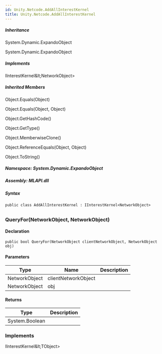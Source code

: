 ```yaml
---  
id: Unity.Netcode.AddAllInterestKernel  
title: Unity.Netcode.AddAllInterestKernel  
---
```


<div class="markdown level0 summary">

</div>

<div class="markdown level0 conceptual">

</div>

<div class="inheritance">

##### Inheritance

<div class="level0">

System.Dynamic.ExpandoObject

</div>

<div class="level1">

System.Dynamic.ExpandoObject

</div>

</div>

<div classs="implements">

##### Implements

<div>

IInterestKernel\&lt;NetworkObject&gt; 

</div>

</div>

<div class="inheritedMembers">

##### Inherited Members

<div>

Object.Equals(Object)

</div>

<div>

Object.Equals(Object, Object)

</div>

<div>

Object.GetHashCode()

</div>

<div>

Object.GetType()

</div>

<div>

Object.MemberwiseClone()

</div>

<div>

Object.ReferenceEquals(Object, Object)

</div>

<div>

Object.ToString()

</div>

</div>

##### **Namespace**: System.Dynamic.ExpandoObject

##### **Assembly**: MLAPI.dll

##### Syntax

``` lang-csharp
public class AddAllInterestKernel : IInterestKernel<NetworkObject>
```

## 

### QueryFor(NetworkObject, NetworkObject)

<div class="markdown level1 summary">

</div>

<div class="markdown level1 conceptual">

</div>

#### Declaration

``` lang-csharp
public bool QueryFor(NetworkObject clientNetworkObject, NetworkObject obj)
```

#### Parameters

| Type          | Name                | Description |
|---------------|---------------------|-------------|
| NetworkObject | clientNetworkObject |             |
| NetworkObject | obj                 |             |

#### Returns

| Type           | Description |
|----------------|-------------|
| System.Boolean |             |

### Implements

<div>

IInterestKernel\&lt;TObject&gt;

</div>
